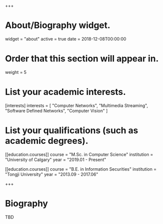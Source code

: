 +++
# About/Biography widget.
widget = "about"
active = true
date = 2018-12-08T00:00:00

# Order that this section will appear in.
weight = 5

# List your academic interests.
[interests]
  interests = [
    "Computer Networks",
    "Multimedia Streaming",
    "Software Defined Networks",
    "Computer Vision"
  ]

# List your qualifications (such as academic degrees).
[[education.courses]]
  course = "M.Sc. in Computer Science"
  institution = "University of Calgary"
  year = "2019.01 - Present"

[[education.courses]]
  course = "B.E. in Information Securities"
  institution = "Tongji University"
  year = "2013.09 - 2017.06"
 
+++

# Biography

TBD
